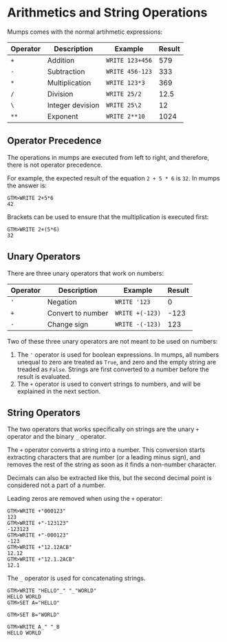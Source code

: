 # Arithmetics and String Operations

Mumps comes with the normal artihmetic expressions:

Operator | Description      | Example         | Result
-------- | ---------------- | --------------- | ------
`+`      | Addition         | `WRITE 123+456` | 579
`-`      | Subtraction      | `WRITE 456-123` | 333
`*`      | Multiplication   | `WRITE 123*3`   | 369
`/`      | Division         | `WRITE 25/2`    | 12.5
`\`      | Integer devision | `WRITE 25\2`    | 12
`**`     | Exponent         | `WRITE 2**10`   | 1024

## Operator Precedence

The operations in mumps are executed from left to right, and therefore, there
is not operator precedence.

For example, the expected result of the equation `2 + 5 * 6` is `32`. In mumps
the answer is:

```text
GTM>WRITE 2+5*6
42
```

Brackets can be used to ensure that the multiplication is executed first:

```text
GTM>WRITE 2+(5*6)
32
```

## Unary Operators

There are three unary operators that work on numbers:

Operator | Description       | Example         | Result
-------- | ----------------- | --------------- | ------
`'`      | Negation          | `WRITE '123`    | 0
`+`      | Convert to number | `WRITE +(-123)` | -123
`-`      | Change sign       | `WRITE -(-123)` | 123

Two of these three unary operators are not meant to be used on numbers:

1. The `'` operator is used for boolean expressions. In mumps, all numbers
   unequal to zero are treated as `True`, and zero and the empty string are
   treaded as `False`. Strings are first converted to a number before the
   result is evaluated.
1. The `+` operator is used to convert strings to numbers, and will be
   explained in the next section.

## String Operators

The two operators that works specifically on strings are the unary `+` operator
and the binary `_` operator.

The `+` operator converts a string into a number. This conversion starts
extracting characters that are number (or a leading minus sign), and removes
the rest of the string as soon as it finds a non-number character.

Decimals can also be extracted like this, but the second decimal point is
considered not a part of a number.

Leading zeros are removed when using the `+` operator:

```text
GTM>WRITE +"000123"
123
GTM>WRITE +"-123123"
-123123
GTM>WRITE +"-000123"
-123
GTM>WRITE +"12.12ACB"
12.12
GTM>WRITE +"12.1.2ACB"
12.1
```

The `_` operator is used for concatenating strings.

```text
GTM>WRITE "HELLO"_" "_"WORLD"
HELLO WORLD
GTM>SET A="HELLO"

GTM>SET B="WORLD"

GTM>WRITE A_" "_B
HELLO WORLD
```